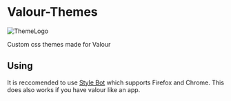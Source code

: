 # Valour-Themes
![ThemeLogo](https://user-images.githubusercontent.com/62479942/109587316-c5939f00-7afe-11eb-868c-2d6b14225174.png?size=256)

Custom css themes made for Valour

## Using

It is reccomended to use [Style Bot](https://stylebot.dev/) which supports Firefox and Chrome. This does also works if you have valour like an app.
